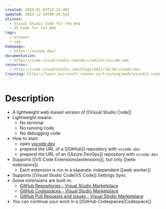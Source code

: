 ```yaml
---
created: 2024-01-03T13:23:40Z
updated: 2024-12-10T08:34:54Z
aliases:
  - Visual Studio Code for the Web
  - VS Code for the Web
tags:
  - browser
  - ide
homepage:
  - https://vscode.dev/
documentation:
  - https://code.visualstudio.com/docs/editor/vscode-web
resources:
  - https://code.visualstudio.com/blogs/2021/10/20/vscode-dev
training: https://learn.microsoft.com/en-us/training/modules/edit-code-using-any-device/
---
```

# Description
- A lightweight web-based version of [[Visual Studio Code]]
- Lightweight means:
	- No terminal
	- No running code
	- No debugging code
- How to start:
	- open [vscode.dev](https://vscode.dev)
	- prepend the URL of a [[GitHub]] repository with `vscode.dev`
	- prepend the URL of an [[Azure DevOps]] repository with `vscode.dev`
- Supports [[VS Code Extensions|extensions]], but only [[web extensions]]
	- Each extension is run in a separate, independent [[web worker]]
- Supports [[Visual Studio Code|VS Code]] Settings Sync
- Some extensions are built-in:
	- [GitHub Repositories - Visual Studio Marketplace](https://marketplace.visualstudio.com/items?itemName=github.remotehub)
	- [GitHub Codespaces - Visual Studio Marketplace](https://marketplace.visualstudio.com/items?itemName=GitHub.codespaces)
	- [GitHub Pull Requests and Issues - Visual Studio Marketplace](https://marketplace.visualstudio.com/items?itemName=GitHub.vscode-pull-request-github)
- You can continue your work in a [[GitHub Codespaces|Codespace]]
